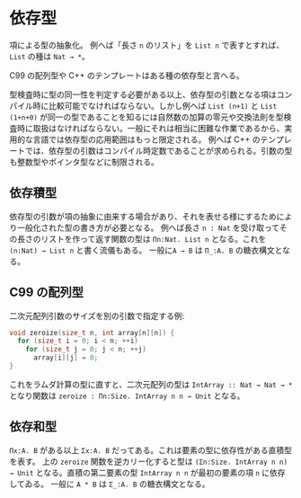 # 依存型

項による型の抽象化。
例へば「長さ `n` のリスト」を `List n` で表すとすれば、`List` の種は `Nat → *`。

C99 の配列型や C++ のテンプレートはある種の依存型と言へる。

型検査時に型の同一性を判定する必要がある以上、依存型の引数となる項はコンパイル時に比較可能でなければならない。しかし例へば `List (n+1)` と `List (1+n+0)` が同一の型であることを知るには自然数の加算の零元や交換法則を型検査時に取扱はなければならない。一般にそれは相当に困難な作業であるから、実用的な言語では依存型の応用範囲はもっと限定される。
例へば C++ のテンプレートでは、依存型の引数はコンパイル時定数であることが求められる。引数の型も整数型やポインタ型などに制限される。

## 依存積型

依存型の引数が項の抽象に由来する場合があり、それを表せる様にするためにより一般化された型の書き方が必要となる。
例へば長さ `n : Nat` を受け取ってその長さのリストを作って返す関数の型は `Πn:Nat. List n` となる。これを `(n:Nat) → List n` と書く流儀もある。
一般に`A → B` は `Π_:A. B` の糖衣構文となる。

## C99 の配列型

二次元配列引数のサイズを別の引数で指定する例:

``` c
void zeroize(size_t n, int array[n][n]) {
  for (size_t i = 0; i < n; ++i)
    for (size_t j = 0; j < n; ++j)
      array[i][j] = 0;
}
```

これをラムダ計算の型に直すと、二次元配列の型は `IntArray :: Nat → Nat → *` となり関数は `zeroize : Πn:Size. IntArray n n → Unit` となる。

## 依存和型

`Πx:A. B` がある以上 `Σx:A. B` だってある。これは要素の型に依存性がある直積型を表す。
上の `zeroize` 関数を逆カリー化すると型は `(Σn:Size. IntArray n n) → Unit` となる。直積の第二要素の型 `IntArray n n` が最初の要素の項 `n` に依存してゐる。
一般に `A * B` は `Σ_:A. B` の糖衣構文となる。
